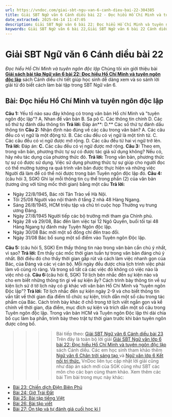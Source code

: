 ```yaml
---
url: https://vndoc.com/giai-sbt-ngu-van-6-canh-dieu-bai-22-304385
title: Giải SBT Ngữ văn 6 Cánh diều bài 22 - Đọc hiểu Hồ Chí Minh và tuyên ngôn độc lập - VnDoc.com
date_extracted: 2025-04-14 11:47:05
description: Giải SBT Ngữ văn 6 bài 22: Đọc hiểu Hồ Chí Minh và tuyên ngôn độc lập sách Cánh diều được VnDoc sưu tầm và tổng hợp gồm có đáp án chi tiết cho các bạn cùng tham khảo.
keywords: Giải SBT Ngữ văn 6 bài 22,Giải SBT Ngữ văn 6 bài 22 Cánh diều,Giải sách bài tập Ngữ văn CD lớp 6,Ngữ văn lớp 6 Cánh diều,giải bài tập ngữ văn lớp 6,bài Đọc hiểu Hồ Chí Minh và tuyên ngôn độc lập,soạn bài Ngữ văn 6 Cánh diều,ôn tập Ngữ văn 6
---
```


# Giải SBT Ngữ văn 6 Cánh diều bài 22
 _Đọc hiểu Hồ Chí Minh và tuyên ngôn độc lập_
Chúng tôi xin giới thiệu bài [**Giải sách bài tập Ngữ văn 6 bài 22: Đọc hiểu Hồ Chí Minh và tuyên ngôn độc lập**](<https://vndoc.com/giai-sbt-ngu-van-6-canh-dieu-bai-22-304385>) sách Cánh diều chi tiết giúp học sinh dễ dàng xem và so sánh lời giải từ đó biết cách làm bài tập trong SBT Ngữ văn 6.
## Bài: Đọc hiểu Hồ Chí Minh và tuyên ngôn độc lập
**Câu 1:** Yếu tố nào sau đây không có trong văn bản Hồ chí Minh và "tuyên ngôn độc lập"?
A. Nhan đề văn bản
B. Sa pô
C. Các thông tin chính
D. Các số thứ tự đánh dấu thông tin
**Trả lời:**
Đáp án**: D.** Các số thứ tự đánh dấu thông tin
**Câu 2:** Nhận định nào đúng về các câu trong văn bản?
A. Các câu đều có vị ngữ là một động từ.
B. Các câu đều có vị ngữ là một tính từ.
C. Các câu đều có vị ngữ được mở rộng.
D. Các câu đều từ hai vị ngữ trở lên.
**Trả lời:**
Đáp án: **C.** Các câu đều có vị ngữ được mở rộng.
**Câu 3:** Theo em, trong văn bản, phương thức tự sự có được tác giả sử dụng không? Nếu có, hãy nêu tác dụng của phương thức đó.
**Trả lời:**
Trong văn bản, phương thức tự sự có được sử dụng.
Việc sử dụng phương thức tự sự giúp cho người đọc có thể mường tượng ra quá trình văn bản được thực hiện và những việc Người đã làm để có thể nói được trong bản Tuyên ngôn độc lập đó.
**Câu 4:**\(câu hỏi 3, SGK\) Ghi lại mỗi thông tin cụ thể trong phần \(2\) của văn bản \(tương ứng với từng mốc thời gian\) bằng một câu
**Trả lời:**
  * Ngày 22/8/1945, Bác rời Tân Trào về Hà Nội.
  * Tối 25/08 Người vào nội thành ở tầng 2 nhà 48 Hàng Ngang.
  * Sáng 26/8/1945, HCM triệu tập và chủ trì cuộc họp Thường vụ trung ương Đảng.
  * Ngày 27/8/1945 Người tiếp các bộ trưởng mới tham gia Chính phủ.
  * Ngày 28 và 29/08, Bác đến làm việc tại 12 Ngô Quyền, buổi tối tại 48 Hàng Ngang tự đánh máy Tuyên Ngôn độc lập.
  * Ngày 30/08 Bác mời một số đồng chí đến trao đổi.
  * Ngày 31/08 Bác bổ sung một số điểm vào Tuyên ngôn Độc lập.

**Câu 5:** \(câu hỏi 5, SGK\) Em thấy thông tin nào trong văn bản cần chú ý nhất, vì sao?
**Trả lời:**
Em thấy các mốc thời gian tuần tự trong văn bản đáng chú ý nhất.
Bởi điều đó cho thấy thời gian gấp rút và cách làm việc nhanh gọn của Bác, của Đảng và các vị cán bộ. Mỗi ngày đều được chia lịch trình việc phải làm vô cùng rõ ràng. Và trong số tất cả các việc đó không có việc nào là việc nhỏ cả.
**Câu 6:**\(câu hỏi 6, SGK\) Tờ lịch bên nhắc đến sự kiện nào và cho em biết những thông tin gì về sự kiện ấy? Cách trình bày thông tin về sự kiện lịch sử ở tờ lịch này có gì khác với văn bản Hồ Chí Minh và "tuyên ngôn Độc lập"?
**Trả lời:**
Tờ lịch nhắc đến sự kiện ngày 2-9 và cho biết thông tin vắn tắt về thời gian địa điểm tổ chức sự kiện, trích dẫn một số câu trong tác phẩm của Bác.
Cách trình bày khác ở chỗ trong tờ lịch viết ngắn gọn và kể chính về thời gian, địa điểm, mục đích sự kiện và trích dẫn một số câu trong Tuyên ngôn độc lập. Trong văn bản HCM và Tuyên ngôn Độc lập thì dài chia bố cục làm ba phần, trình bày theo trật tự thời gian trước khi bản tuyên ngôn được công bố.
>>>> Bài tiếp theo: [Giải SBT Ngữ văn 6 Cánh diều bài 23](<https://vndoc.com/giai-sbt-ngu-van-6-canh-dieu-bai-23-304387>)
Trên đây là toàn bộ lời giải [Giải SBT Ngữ văn lớp 6 bài 22: Đọc hiểu Hồ Chí Minh và tuyên ngôn độc lập](<https://vndoc.com/giai-sbt-ngu-van-6-canh-dieu-bai-22-304385>) sách Cánh diều. Các em học sinh tham khảo thêm [Ngữ văn 6 Chân trời sáng tạo ](<https://vndoc.com/ngu-van-6-sach-chan-troi-sang-tao>)và [Ngữ văn lớp 6 Kết nối tri thức.](<https://vndoc.com/mon-ngu-van-lop6>) VnDoc liên tục cập nhật lời giải cũng như đáp án sách mới của SGK cũng như SBT các môn cho các bạn cùng tham khảo.
Xem thêm các bài Tìm bài trong mục này khác:
  * [Bài 23: Chiến dịch Điện Biên Phủ](</giai-sbt-ngu-van-6-canh-dieu-bai-23-304387>)
  * [Bài 24: Giờ Trái Đất](</giai-sbt-ngu-van-6-canh-dieu-bai-24-304389>)
  * [Bài 25: Bài tập tiếng Việt](</giai-sbt-ngu-van-6-canh-dieu-bai-25-304391>)
  * [Bài 26: Bài tập viết](</giai-sbt-ngu-van-6-canh-dieu-bai-26-304392>)
  * [Bài 27: Ôn tập và tự đánh giá cuối học kì I](</giai-sbt-ngu-van-6-canh-dieu-bai-27-304396>)

